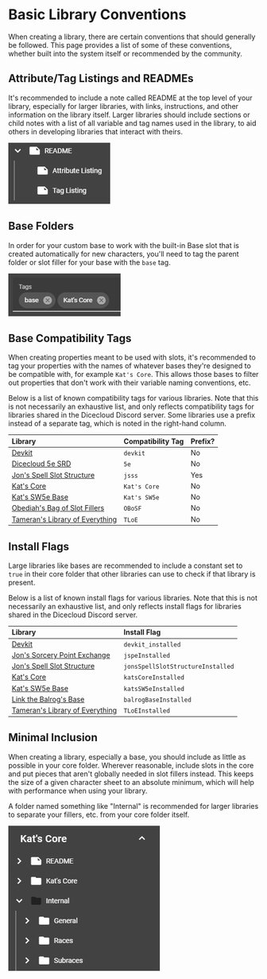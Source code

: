 # Basic Library Conventions

When creating a library, there are certain conventions that should generally be followed. This page provides a list of some of these conventions, whether built into the system itself or recommended by the community.

## Attribute/Tag Listings and READMEs

It's recommended to include a note called README at the top level of your library, especially for larger libraries, with links, instructions, and other information on the library itself. Larger libraries should include sections or child notes with a list of all variable and tag names used in the library, to aid others in developing libraries that interact with theirs.

![An example README with attached attribute and tag lists.](../.gitbook/assets/image%20%2820%29.png)

## Base Folders

In order for your custom base to work with the built-in Base slot that is created automatically for new characters, you'll need to tag the parent folder or slot filler for your base with the `base` tag.

![The tags field for the Kat&apos;s Core parent folder.](../.gitbook/assets/image%20%2823%29.png)

## Base Compatibility Tags

When creating properties meant to be used with slots, it's recommended to tag your properties with the names of whatever bases they're designed to be compatible with, for example `Kat's Core`. This allows those bases to filter out properties that don't work with their variable naming conventions, etc.

Below is a list of known compatibility tags for various libraries. Note that this is not necessarily an exhaustive list, and only reflects compatibility tags for libraries shared in the Dicecloud Discord server. Some libraries use a prefix instead of a separate tag, which is noted in the right-hand column.

| Library | Compatibility Tag | Prefix? |
| :--- | :--- | :--- |
| [Devkit](https://beta.dicecloud.com/library/zE7NkWeJ6zvFYTiie) | `devkit` | No |
| [Dicecloud 5e SRD](https://beta.dicecloud.com/library/qkv8aptJH2fCXARcJ) | `5e` | No |
| [Jon's Spell Slot Structure](https://beta.dicecloud.com/library/2wuq3G9FM9bJ4sdsu) | `jsss` | Yes |
| [Kat's Core](https://beta.dicecloud.com/library/dGb2n9TEheo3PnAZa) | `Kat's Core` | No |
| [Kat's SW5e Base](https://beta.dicecloud.com/library/p8kemKHcXQQuDwmxE) | `Kat's SW5e` | No |
| [Obediah's Bag of Slot Fillers](https://beta.dicecloud.com/library/8weFtT657czESN8bc) | `OBoSF` | No |
| [Tameran's Library of Everything](https://beta.dicecloud.com/library/hYPp44b6DvkgZkL2o) | `TLoE` | No |

## Install Flags

Large libraries like bases are recommended to include a constant set to `true` in their core folder that other libraries can use to check if that library is present.

Below is a list of known install flags for various libraries. Note that this is not necessarily an exhaustive list, and only reflects install flags for libraries shared in the Dicecloud Discord server.

| Library | Install Flag |
| :--- | :--- |
| [Devkit](https://beta.dicecloud.com/library/zE7NkWeJ6zvFYTiie) | `devkit_installed` |
| [Jon's Sorcery Point Exchange](https://beta.dicecloud.com/library/pnWpT9E76DejeCLxc) | `jspeInstalled` |
| [Jon's Spell Slot Structure](https://beta.dicecloud.com/library/2wuq3G9FM9bJ4sdsu) | `jonsSpellSlotStructureInstalled` |
| [Kat's Core](https://beta.dicecloud.com/library/dGb2n9TEheo3PnAZa) | `katsCoreInstalled` |
| [Kat's SW5e Base](https://beta.dicecloud.com/library/p8kemKHcXQQuDwmxE) | `katsSW5eInstalled` |
| [Link the Balrog's Base](https://beta.dicecloud.com/library/NMgBJwmFKjkxvM8HW) | `balrogBaseInstalled` |
| [Tameran's Library of Everything](https://beta.dicecloud.com/library/hYPp44b6DvkgZkL2o) | `TLoEInstalled` |

## Minimal Inclusion

When creating a library, especially a base, you should include as little as possible in your core folder. Wherever reasonable, include slots in the core and put pieces that aren't globally needed in slot fillers instead. This keeps the size of a given character sheet to an absolute minimum, which will help with performance when using your library.

A folder named something like "Internal" is recommended for larger libraries to separate your fillers, etc. from your core folder itself.

![An example Internal folder from Kat&apos;s Core, with subfolders for different types of fillers.](../.gitbook/assets/image%20%2824%29.png)

